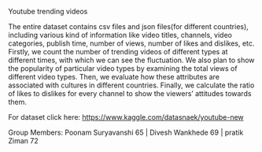 Youtube trending videos 

The entire dataset contains csv files and json files(for different countries), including various kind of information like video titles, channels, video categories, publish time, number of views, number of likes and dislikes, etc.
Firstly, we count the number of trending videos of different types at different times, with which we can see the fluctuation. We also plan to show the popularity of particular video types by examining the total views of different video types. Then, we evaluate how these attributes are associated with cultures in different countries. Finally, we calculate the ratio of likes to dislikes for every channel to show the viewers’ attitudes towards them.

For dataset click here: https://www.kaggle.com/datasnaek/youtube-new


Group Members:
Poonam Suryavanshi 65   |
Divesh Wankhede    69   |
pratik Ziman       72   
